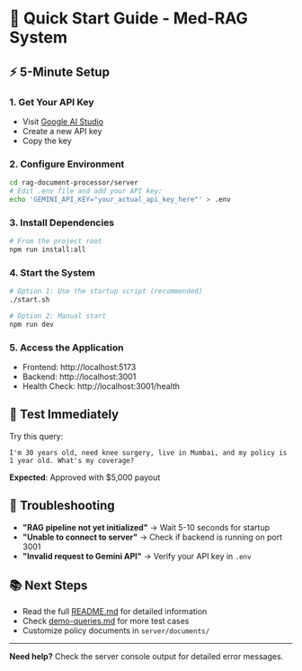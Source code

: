 # 🚀 Quick Start Guide - Med-RAG System

## ⚡ 5-Minute Setup

### 1. **Get Your API Key**
- Visit [Google AI Studio](https://aistudio.google.com/)
- Create a new API key
- Copy the key

### 2. **Configure Environment**
```bash
cd rag-document-processor/server
# Edit .env file and add your API key:
echo 'GEMINI_API_KEY="your_actual_api_key_here"' > .env
```

### 3. **Install Dependencies**
```bash
# From the project root
npm run install:all
```

### 4. **Start the System**
```bash
# Option 1: Use the startup script (recommended)
./start.sh

# Option 2: Manual start
npm run dev
```

### 5. **Access the Application**
- Frontend: http://localhost:5173
- Backend: http://localhost:3001
- Health Check: http://localhost:3001/health

## 🧪 Test Immediately

Try this query:
```
I'm 30 years old, need knee surgery, live in Mumbai, and my policy is 1 year old. What's my coverage?
```

**Expected**: Approved with $5,000 payout

## 🚨 Troubleshooting

- **"RAG pipeline not yet initialized"** → Wait 5-10 seconds for startup
- **"Unable to connect to server"** → Check if backend is running on port 3001
- **"Invalid request to Gemini API"** → Verify your API key in `.env`

## 📚 Next Steps

- Read the full [README.md](README.md) for detailed information
- Check [demo-queries.md](demo-queries.md) for more test cases
- Customize policy documents in `server/documents/`

---

**Need help?** Check the server console output for detailed error messages.
